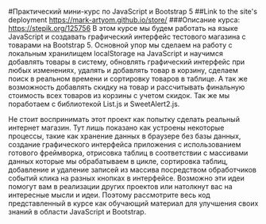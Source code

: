 #Практический мини-курс по JavaScript и Bootstrap 5
##Link to the site's deployment
https://mark-artyom.github.io/store/
###Описание курса: https://stepik.org/125756
В этом курсе мы будем работать на языке JavaScript и создавать графический интерфейс тестового магазина с товарами на Bootstrap 5. Основной упор мы сделаем на работу с локальным хранилищем localStorage на JavaScript и научимся добавлять товары в систему, обновлять графический интерфейс при любых изменениях, удалять и добавлять товар в корзину, сделаем поиск в реальном времени и сортировку товаров в таблице. А так же возможность добавлять скидку на товар и рассчитывать финальную стоимость всех товаров из корзины с учетом скидок. Так же мы поработаем с библиотекой List.js и SweetAlert2.js.

Не стоит воспринимать этот проект как попытку сделать реальный интернет магазин. Тут лишь показано как устроены некоторые процессы, такие как хранение данных в браузере без базы данных, создание графического интерфейса приложения с использованием готового фреймворка, отрисовка таблиц в соответствии с массивами данных которые мы обрабатываем в цикле, сортировка таблиц, добавление и удаление записей из массива посредством обработчиков событий клика на разных кнопках в интерфейсе. Возможно эти идеи помогут вам в реализации других проектов или натолкнут вас на интересные мысли и идеи. Поэтому рассмотрите весь код представленный в курсе как обучающий материал для улучшения своих знаний в области JavaScript и Bootstrap.